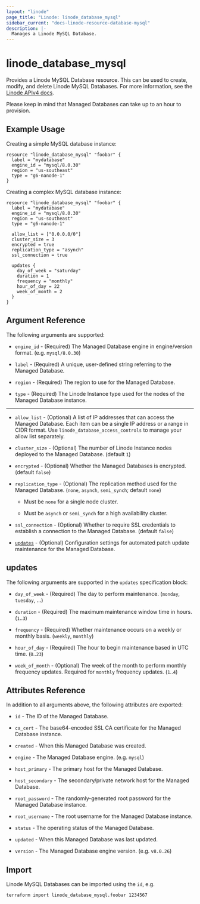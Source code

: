 ```yaml
---
layout: "linode"
page_title: "Linode: linode_database_mysql"
sidebar_current: "docs-linode-resource-database-mysql"
description: |-
  Manages a Linode MySQL Database.
---
```


# linode\_database\_mysql

Provides a Linode MySQL Database resource. This can be used to create, modify, and delete Linode MySQL Databases.
For more information, see the [Linode APIv4 docs](https://www.linode.com/docs/api/databases/).

Please keep in mind that Managed Databases can take up to an hour to provision.

## Example Usage

Creating a simple MySQL database instance:

```hcl
resource "linode_database_mysql" "foobar" {
  label = "mydatabase"
  engine_id = "mysql/8.0.30"
  region = "us-southeast"
  type = "g6-nanode-1"
}
```

Creating a complex MySQL database instance:

```hcl
resource "linode_database_mysql" "foobar" {
  label = "mydatabase"
  engine_id = "mysql/8.0.30"
  region = "us-southeast"
  type = "g6-nanode-1"

  allow_list = ["0.0.0.0/0"]
  cluster_size = 3
  encrypted = true
  replication_type = "asynch"
  ssl_connection = true

  updates {
    day_of_week = "saturday"
    duration = 1
    frequency = "monthly"
    hour_of_day = 22
    week_of_month = 2
  }
}
```

## Argument Reference

The following arguments are supported:

* `engine_id` - (Required) The Managed Database engine in engine/version format. (e.g. `mysql/8.0.30`)

* `label` - (Required) A unique, user-defined string referring to the Managed Database.

* `region` - (Required) The region to use for the Managed Database.

* `type` - (Required) The Linode Instance type used for the nodes of the  Managed Database instance.

- - -

* `allow_list` - (Optional) A list of IP addresses that can access the Managed Database. Each item can be a single IP address or a range in CIDR format. Use `linode_database_access_controls` to manage your allow list separately.

* `cluster_size` - (Optional) The number of Linode Instance nodes deployed to the Managed Database. (default `1`)

* `encrypted` - (Optional) Whether the Managed Databases is encrypted. (default `false`)

* `replication_type` - (Optional) The replication method used for the Managed Database. (`none`, `asynch`, `semi_synch`; default `none`)

  * Must be `none` for a single node cluster.

  * Must be `asynch` or `semi_synch` for a high availability cluster.

* `ssl_connection` - (Optional) Whether to require SSL credentials to establish a connection to the Managed Database. (default `false`)

* [`updates`](#updates) - (Optional) Configuration settings for automated patch update maintenance for the Managed Database.

## updates

The following arguments are supported in the `updates` specification block:

* `day_of_week` - (Required) The day to perform maintenance. (`monday`, `tuesday`, ...)

* `duration` - (Required) The maximum maintenance window time in hours. (`1`..`3`)

* `frequency` - (Required) Whether maintenance occurs on a weekly or monthly basis. (`weekly`, `monthly`)

* `hour_of_day` - (Required) The hour to begin maintenance based in UTC time. (`0`..`23`)

* `week_of_month` - (Optional) The week of the month to perform monthly frequency updates. Required for `monthly` frequency updates. (`1`..`4`)

## Attributes Reference

In addition to all arguments above, the following attributes are exported:

* `id` - The ID of the Managed Database.

* `ca_cert` - The base64-encoded SSL CA certificate for the Managed Database instance.

* `created` - When this Managed Database was created.

* `engine` - The Managed Database engine. (e.g. `mysql`)

* `host_primary` - The primary host for the Managed Database.

* `host_secondary` - The secondary/private network host for the Managed Database.

* `root_password` - The randomly-generated root password for the Managed Database instance.

* `root_username` - The root username for the Managed Database instance.

* `status` - The operating status of the Managed Database.

* `updated` - When this Managed Database was last updated.

* `version` - The Managed Database engine version. (e.g. `v8.0.26`)

## Import

Linode MySQL Databases can be imported using the `id`, e.g.

```sh
terraform import linode_database_mysql.foobar 1234567
```
